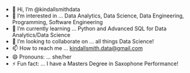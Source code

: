 - 👋 Hi, I’m @kindallsmithdata
- 👀 I’m interested in ... Data Analytics, Data Science, Data Engineering, Programming, Software Engineering
- 🌱 I’m currently learning ... Python and Advanced SQL for Data Analytics/Data Science
- 💞️ I’m looking to collaborate on ... all things Data Science! 
- 📫 How to reach me ... kindallsmith.data@gmail.com
- 😄 Pronouns: ... she/her
- ⚡ Fun fact: ... I have a Masters Degree in Saxophone Performance! 

<!---
kindallsmithdata/kindallsmithdata is a ✨ special ✨ repository because its `README.md` (this file) appears on your GitHub profile.
You can click the Preview link to take a look at your changes.
--->
